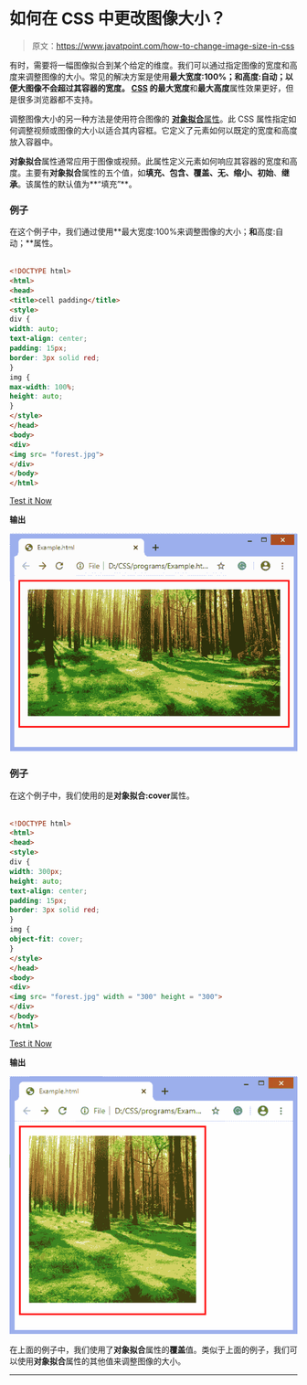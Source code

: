 # 如何在 CSS 中更改图像大小？

> 原文：<https://www.javatpoint.com/how-to-change-image-size-in-css>

有时，需要将一幅图像拟合到某个给定的维度。我们可以通过指定图像的宽度和高度来调整图像的大小。常见的解决方案是使用**最大宽度:100%；**和**高度:自动；**以便大图像不会超过其容器的宽度。 [CSS](https://www.javatpoint.com/css-tutorial) 的**最大宽度**和**最大高度**属性效果更好，但是很多浏览器都不支持。

调整图像大小的另一种方法是使用符合图像的 [**对象拟合**属性](https://www.javatpoint.com/css-object-fit-property)。此 CSS 属性指定如何调整视频或图像的大小以适合其内容框。它定义了元素如何以既定的宽度和高度放入容器中。

**对象拟合**属性通常应用于图像或视频。此属性定义元素如何响应其容器的宽度和高度。主要有**对象拟合**属性的五个值，如**填充、包含、覆盖、无、缩小、初始**、**继承**。该属性的默认值为**“填充”**。

### 例子

在这个例子中，我们通过使用**最大宽度:100%来调整图像的大小；**和**高度:自动；**属性。

```html

<!DOCTYPE html>
<html>
<head>
<title>cell padding</title>
<style>
div {
width: auto;
text-align: center;
padding: 15px;
border: 3px solid red;
}
img {
max-width: 100%;
height: auto;
}
</style>
</head>
<body>
<div>
<img src= "forest.jpg">
</div>
</body>
</html>

```

[Test it Now](https://www.javatpoint.com/oprweb/test.jsp?filename=how-to-change-image-size-in-css1)

**输出**

![How to change image size in CSS](img/4a17e28e6773ac2b156ba6e60bb11c99.png)

### 例子

在这个例子中，我们使用的是**对象拟合:cover**属性。

```html

<!DOCTYPE html>
<html>
<head>
<style>
div {
width: 300px;
height: auto;
text-align: center;
padding: 15px;
border: 3px solid red;
}
img {
object-fit: cover;
}
</style>
</head>
<body>
<div>
<img src= "forest.jpg" width = "300" height = "300">
</div>
</body>
</html>

```

[Test it Now](https://www.javatpoint.com/oprweb/test.jsp?filename=how-to-change-image-size-in-css2)

**输出**

![How to change image size in CSS](img/0b0be10442f6eec4ea14530c53d2c68d.png)

在上面的例子中，我们使用了**对象拟合**属性的**覆盖**值。类似于上面的例子，我们可以使用**对象拟合**属性的其他值来调整图像的大小。

* * *